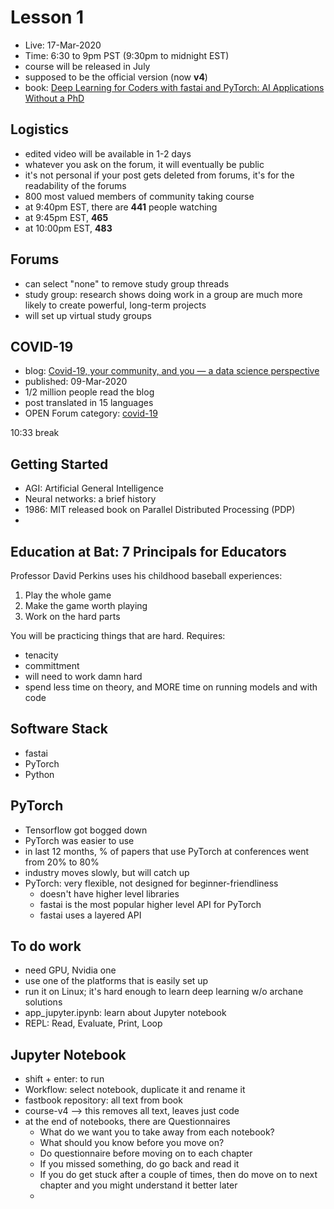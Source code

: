 # Lesson 1
- Live:  17-Mar-2020
- Time: 6:30 to 9pm PST  (9:30pm to midnight EST)
- course will be released in July
- supposed to be the official version (now **v4**)
- book: [Deep Learning for Coders with fastai and PyTorch: AI Applications Without a PhD ](https://www.amazon.com/Deep-Learning-Coders-fastai-PyTorch/dp/1492045527)


## Logistics
- edited video will be available in 1-2 days
- whatever you ask on the forum, it will eventually be public
- it's not personal if your post gets deleted from forums, it's for the readability of the forums
- 800 most valued members of community taking course
- at 9:40pm EST, there are **441** people watching
- at 9:45pm EST, **465**
- at 10:00pm EST, **483**

## Forums
- can select "none" to remove study group threads
- study group:  research shows doing work in a group are much more likely to create powerful, long-term projects
- will set up virtual study groups

## COVID-19
- blog: [Covid-19, your community, and you — a data science perspective](https://www.fast.ai/2020/03/09/coronavirus/)
- published:  09-Mar-2020
- 1/2 million people read the blog
- post translated in 15 languages
- OPEN Forum category:  [covid-19](https://forums.fast.ai/c/covid-19/52)

10:33 break

## Getting Started
- AGI:  Artificial General Intelligence
- Neural networks:  a brief history
- 1986:  MIT released book on Parallel Distributed Processing (PDP)
- 

## Education at Bat: 7 Principals for Educators
Professor David Perkins uses his childhood baseball experiences:  
1. Play the whole game
2. Make the game worth playing
3. Work on the hard parts

You will be practicing things that are hard.  Requires:
- tenacity
- committment
- will need to work damn hard
- spend less time on theory, and MORE time on running models and with code

## Software Stack
- fastai
- PyTorch
- Python

## PyTorch
- Tensorflow got bogged down
- PyTorch was easier to use
- in last 12 months, % of papers that use PyTorch at conferences went from 20% to 80%
- industry moves slowly, but will catch up
- PyTorch:  very flexible, not designed for beginner-friendliness
  - doesn't have higher level libraries
  - fastai is the most popular higher level API for PyTorch
  - fastai uses a layered API
  
## To do work
- need GPU, Nvidia one
- use one of the platforms that is easily set up
- run it on Linux; it's hard enough to learn deep learning w/o archane solutions
- app_jupyter.ipynb:  learn about Jupyter notebook
- REPL:  Read, Evaluate, Print, Loop

## Jupyter Notebook
- shift + enter:  to run
- Workflow:  select notebook, duplicate it and rename it 
- fastbook repository: all text from book 
- course-v4 --> this removes all text, leaves just code
- at the end of notebooks, there are Questionnaires
  - What do we want you to take away from each notebook?
  - What should you know before you move on?
  - Do questionnaire before moving on to each chapter
  - If you missed something, do go back and read it
  - If you do get stuck after a couple of times, then do move on to next chapter and you might understand it better later
  - 



